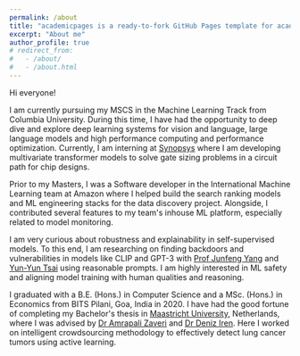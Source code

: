 ```yaml
---
permalink: /about
title: "academicpages is a ready-to-fork GitHub Pages template for academic personal websites"
excerpt: "About me"
author_profile: true
# redirect_from: 
#   - /about/
#   - /about.html
---
```


Hi everyone!

I am currently pursuing my MSCS in the Machine Learning Track from Columbia University. During this time, I have had the opportunity to deep dive and explore deep learning systems for vision and language, large language models and high performance computing and performance optimization. Currently, I am interning at [Synopsys](https://www.synopsys.com/) where I am developing multivariate transformer models to solve gate sizing problems in a circuit path for chip designs.

Prior to my Masters, I was a Software developer in the International Machine Learning team at Amazon where I helped build the search ranking models and ML engineering stacks for the data discovery project. Alongside, I contributed several features to my team's inhouse ML platform, especially related to model monitoring.

I am very curious about robustness and explainability in self-supervised models. To this end, I am researching on finding backdoors and vulnerabilities in models like CLIP and GPT-3 with [Prof Junfeng Yang](http://www.cs.columbia.edu/~junfeng/) and [Yun-Yun Tsai](https://yunyuntsai.github.io/) using reasonable prompts. I am highly interested in ML safety and aligning model training with human qualities and reasoning.

I graduated with a B.E. (Hons.) in Computer Science and a MSc. (Hons.) in Economics from BITS Pilani, Goa, India in 2020. I have had the good fortune of completing my Bachelor's thesis in [Maastricht University](https://www.maastrichtuniversity.nl/research/institute-data-science), Netherlands, where I was advised by [Dr Amrapali Zaveri](https://www.maastrichtuniversity.nl/memoriam-amrapali-zaveri) and [Dr Deniz Iren](http://www.deniziren.com/). Here I worked on intelligent crowdsourcing methodology to effectively detect lung cancer tumors using active learning.